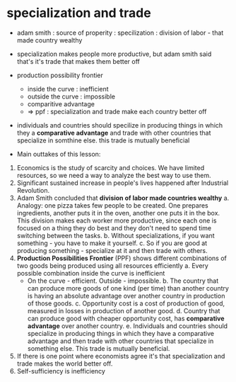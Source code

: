 # specialization and trade
- adam smith : source of properity : specilization : division of labor - that made country wealthy
- specialization makes people more productive, but adam smith said that's it's trade that makes them better off
- production possibility frontier
    - inside the curve : inefficient
    - outside the curve : impossible
    - comparitive advantage
    - => ppf : specialization and trade make each country better off
- individuals and countries should specilize in producing things in which they a __comparative advantage__ and trade with other countries that specialize in somthine else. this trade is mutually beneficial

- Main outtakes of this lesson:
1) Economics is the study of scarcity and choices. We have limited resources, so we need a way to analyze the best way to use them.
2) Significant sustained increase in people's lives happened after Industrial Revolution.
3) Adam Smith concluded that __division of labor made countries wealthy__
 a. Analogy: one pizza takes few people to be created. One prepares ingredients, another puts it in the oven, another one puts it in the box. This division makes each worker more productive, since each one is focused on a thing they do best and they don't need to spend time switching between the tasks.
 b. Without specializations, if you want something - you have to make it yourself.
 c. So if you are good at producing something - specialize at it and then trade with others.
4) __Production Possibilities Frontier__ (PPF) shows different combinations of two goods being produced using all resources efficiently
a. Every possible combination inside the curve is inefficient
    - On the curve - efficient. Outside - impossible.
b. The country that can produce more goods of one kind (per time) than another country is having an absolute advantage over another country in production of those goods.
c. Opportunity cost is a cost of production of good, measured in losses in production of another good.
d. Country that can produce good with cheaper opportunity cost, has __comparative advantage__ over another country.
e. Individuals and countries should specialize in producing things in which they have a comparative advantage and then trade with other countries that specialize in something else. This trade is mutually beneficial.
5) If there is one point where economists agree it's that specialization and trade makes the world better off.
6) Self-sufficiency is inefficiency

